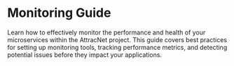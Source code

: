 # Monitoring Guide

Learn how to effectively monitor the performance and health of your microservices within the AttracNet project. This guide covers best practices for setting up monitoring tools, tracking performance metrics, and detecting potential issues before they impact your applications.
